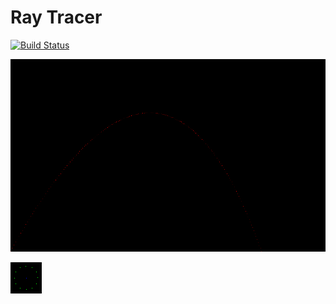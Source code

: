 # Ray Tracer

[![Build Status](https://fipxbld.jaas.dev.bloomberg.com/buildStatus/icon?job=Playgrounds%2FRyan_Folder%2Fray_tracer)](https://fipxbld.jaas.dev.bloomberg.com/job/Playgrounds/job/Ryan_Folder/job/ray_tracer/)

![](putting_all_together/chap2.png)

![](putting_all_together/chap4.png)